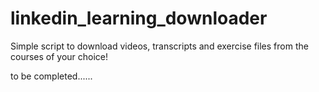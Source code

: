# linkedin_learning_downloader
Simple script to download videos, transcripts and exercise files from the courses of your choice!


to be completed......
